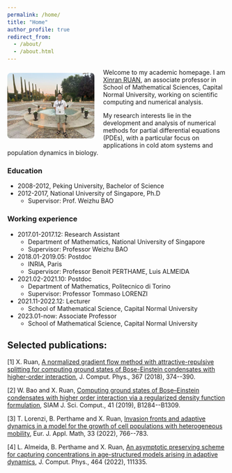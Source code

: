 ```yaml
---
permalink: /home/
title: "Home"
author_profile: true
redirect_from: 
  - /about/
  - /about.html
---
```

<img src="/images/my_photo_Toledo.jpg" style="float: left; margin: 10px 20px 10px 0; width: 200px; border-radius: 8px;">

Welcome to my academic homepage. 
I am [Xinran RUAN](https://math.cnu.edu.cn/FACULTY/qtjs2/szmjs/R/3d23cacad76a494c98dd5011bfdaf226.htm), an associate professor in School of Mathematical Sciences, Capital Normal University, working on scientific computing and numerical analysis. 

My research interests lie in the development and analysis of numerical methods for partial differential equations (PDEs), with a particular focus on applications in cold atom systems and population dynamics in biology.

### Education
* 2008-2012, Peking University, Bachelor of Science
* 2012-2017, National University of Singapore, Ph.D
	* Supervisor: Prof. Weizhu BAO

### Working experience
* 2017.01-2017.12: Research Assistant
	* Department of Mathematics, National University of Singapore
	* Supervisor: Professor Weizhu BAO
* 2018.01-2019.05: Postdoc
	* INRIA, Paris
	* Supervisor: Professor Benoit PERTHAME, Luis ALMEIDA
* 2021.02-2021.10: Postdoc
	* Department of Mathematics, Politecnico di Torino
	* Supervisor: Professor Tommaso LORENZI
* 2021.11-2022.12: Lecturer
	* School of Mathematical Science, Capital Normal University
* 2023.01-now: Associate Professor
	* School of Mathematical Science, Capital Normal University



## Selected publications:
[1] X. Ruan, [A normalized gradient flow method with attractive-repulsive splitting for computing ground states of Bose-Einstein condensates with higher-order interaction](http://xinran-ruan.github.io/files/5_Gradient_Flow_JCP.pdf), J. Comput. Phys., 367 (2018), 374--390.

[2] W. Bao and X. Ruan, [Computing ground states of Bose–Einstein condensates with higher order interaction via a regularized density function formulation](http://xinran-ruan.github.io/files/19-SISC.pdf), SIAM J. Sci. Comput., 41 (2019), B1284--B1309. 

[3] T. Lorenzi, B. Perthame and X. Ruan, [Invasion fronts and adaptive dynamics in a model for the growth of cell populations with heterogeneous mobility](http://xinran-ruan.github.io/files/2022-EJAM-preprint.pdf), Eur. J. Appl. Math, 33 (2022), 766--783. 

[4]  L. Almeida, B. Perthame and X. Ruan, [An asymptotic preserving scheme for capturing concentrations in age-structured models arising in adaptive dynamics](http://xinran-ruan.github.io/files/2022-age-structure_LA_BP_XR.pdf), J. Comput. Phys., 464 (2022), 111335.



